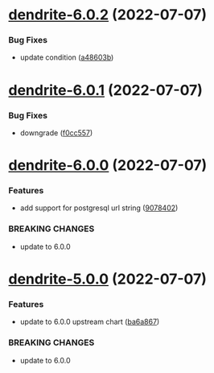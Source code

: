 # [dendrite-6.0.2](https://github.com/AlexanderBabel/helm-charts/compare/dendrite-6.0.1...dendrite-6.0.2) (2022-07-07)


### Bug Fixes

* update condition ([a48603b](https://github.com/AlexanderBabel/helm-charts/commit/a48603b870eab46f0e34b83c127490caf78699a8))

# [dendrite-6.0.1](https://github.com/AlexanderBabel/helm-charts/compare/dendrite-6.0.0...dendrite-6.0.1) (2022-07-07)


### Bug Fixes

* downgrade ([f0cc557](https://github.com/AlexanderBabel/helm-charts/commit/f0cc5574281b12ea1d99e7db1e50e9e3bef910f1))

# [dendrite-6.0.0](https://github.com/AlexanderBabel/helm-charts/compare/dendrite-5.0.0...dendrite-6.0.0) (2022-07-07)


### Features

* add support for postgresql url string ([9078402](https://github.com/AlexanderBabel/helm-charts/commit/9078402569f16e778f8ea8747641972b5f11d1e0))


### BREAKING CHANGES

* update to 6.0.0

# [dendrite-5.0.0](https://github.com/AlexanderBabel/helm-charts/compare/dendrite-4.2.1...dendrite-5.0.0) (2022-07-07)


### Features

* update to 6.0.0 upstream chart ([ba6a867](https://github.com/AlexanderBabel/helm-charts/commit/ba6a867ac34026e9e0b865329d1c176c0c5e9382))


### BREAKING CHANGES

* update to 6.0.0
